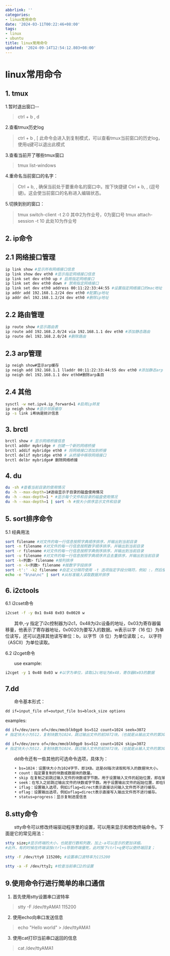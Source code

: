 ```yaml
---
abbrlink: ''
categories:
- linux常用命令
date: '2024-03-11T00:22:46+08:00'
tags:
- linux
- ubuntu
title: linux常用命令
updated: '2024-09-14T12:54:12.803+08:00'
---
```

# linux常用命令

## 1. tmux

1.暂时退出窗口--

> ctrl + b , d

2.查看tmux历史log

> ctrl + b , [
> 此命令会进入到复制模式，可以查看tmux当前窗口的历史log，使用q键可以退出此模式

3.查看当前开了哪些tmux窗口

> tmux list-windows

4.重命名当前窗口的名字：

> Ctrl + b, ,
> 确保当前处于要重命名的窗口中。按下快捷键 Ctrl + b, , (逗号键)。这会使当前窗口的名称进入编辑状态。

5.切换到别的窗口：

> tmux switch-client -t 2:0
> 其中2为作业号，0为窗口号
> tmux attach-session -t 10
> 此处10为作业号

## 2. ip命令

## 2.1 网络接口管理

```bash
ip link show #显示所有网络接口信息
ip link show dev eth0 #显示指定网络接口信息
ip link set dev eth0 up # 启用指定网络接口
ip link set dev eth0 down # 禁用指定网络接口
ip link set dev eth0 address 00:11:22:33:44:55 #设置指定网络接口的mac地址
ip addr add 192.168.1.2/24 dev eth0 #配置ip地址
ip addr del 192.168.1.2/24 dev eth0 #删除ip地址
```

## 2.2 路由管理

```bash
ip route show #显示路由表
ip route add 192.168.2.0/24 via 192.168.1.1 dev eth0 #添加静态路由
ip route del 192.168.2.0/24 #删除路由
```

## 2.3 arp管理

```bash
ip neigh show#显示arp缓存
ip neigh add 192.168.1.1 lladdr 00:11:22:33:44:55 dev eth0 #添加静态arp
ip neigh del 192.168.1.1 dev eth0#删除arp条目
```

## 2.4 其他

```bash
sysctl -w net.ipv4.ip_forward=1 #启用ip转发
ip neigh show #显示邻居缓存
ip -s link i希纳是统计信息
```

## 3. brctl

```bash
brctl show # 显示网络桥接信息
brctl addbr mybridge # 创建一个新的网络桥接
brctl addif mybridge eth0 # 将网络接口添加到桥接
brctl delif mybridge eth0 # 从桥接中移除网络接口
brctl delbr mybridge# 删除网络桥接
```

## 4. du

```bash
du -sh #查看当前目录的使用情况
du -h --max-depth=1#逐级显示子目录的磁盘使用情况
du -h --max-depth=1 * #显示每个文件和目录的磁盘使用情况
du -h --max-depth=1 | sort -h #按大小排序显示文件和目录
```

## 5. sort排序命令

5.1 经典用法

```bash
sort filename #对文件的每一行信息按照字典顺序排序，并输出到当前目录
sort -n filename #对文件的每一行信息按照数字顺序排序，并输出到当前目录
sort -r filename #对文件的每一行信息按照字典倒序排序，并输出到当前目录
sort -u filename #对文件的每一行信息按照字典顺序并且去重排序，并输出到当前目录
sort -k<列数> filename #按列排序
sort -n -k<列数> filename #按数字字段排序
sort -t':' -k2 filename #自定义分隔符使用 -t 选项指定字段分隔符，例如 :，然后使用 -k 选项按照指定列排序
echo -e "b\na\nc" | sort #从标准输入读取数据并排序
```

## 6. i2ctools

6.1 i2cset命令

```bash
i2cset -f -y 0x1 0x48 0x03 0x0020 w
```

&emsp;&emsp;其中,-y 指定了i2c控制器为i2c1，0x48为i2c设备的地址，0x03为寄存器偏移量，他表示了寄存器地址，0x0020为要写入的数据。w表示以字（16 位）为单位读写，还可以选择其他读写单位：b，以字节（8 位）为单位读取；c， 以字符（ASCII）为单位读取。

6.2 i2cget命令

&emsp;&emsp;use example:

```bash
i2cget -y 1 0x48 0x03 w #以字为单位，读取i2c地址为0x48，寄存器0x03的数据
```

## 7.dd

&emsp;&emsp;命令基本形式：

    dd if=input_file of=output_file bs=block_size options
examples:

```bash
dd if=/dev/zero of=/dev/mmcblk0gp0 bs=512 count=1024 seek=3072
# 指定块大小为512，复制块数为1024，跳过输出文件的前3072块。（也就是从输出文件的第3072*512处开始，将输入文件的数据复制进去）

dd if=/dev/zero of=/dev/mmcblk0gp0 bs=512 count=1024 skip=3072
# 指定块大小为512，复制块数为1024，跳过输入文件的前3072块。（也就是从输入文件的第3072*512处开始，将往后的512*1024块数据复制进输出文件。（从输出文件的0x00地址开始））
```
&emsp;&emsp;dd命令还有一些其他的可选命令选项，具体为：

```bash
	• bs=1024：设置块大小为1024字节，即1KB。这是dd每次读取和写入的数据块大小。
	• count：指定要复制的块数或数据块的数量。
	• skip 在复制之前跳过输入文件的块数或字节数。用于设置输入文件的起始位置，即在输入文件中跳过一定数量的块
	• seek：在写入之前跳过输出文件的块数或字节数。用于设置输出文件的起始位置，即在输出文件中跳过一定数量的块
	• iflag：设置输入选项，例如iflag=direct表示直接访问输入文件而不进行缓存。
	• oflag：设置输出选项，例如oflag=direct表示直接写入输出文件而不进行缓存。
	• status=progress：显示复制进度信息
```
## 8.stty命令

&emsp;&emsp;stty命令可以修改终端驱动程序里的设置，可以用来显示和修改终端命令。下面是它的常见用法：

```bash
stty size;#显示终端的大小，也就是行数和列数，加上-a可以显示的更加详细。
#此外，有的时候在终端误按ctrl+s导致终端僵死，此时按下ctrl+q便可以使终端回复；

stty -F /dev/tty0 115200; #设置串口波特率为115200

stty -a -F /dev/tty2; #检查当前串口2的设置
```
## 9.使用命令行进行简单的串口通信

1. 首先使用stty设置串口波特率

> stty -F /dev/ttyAMA1 115200

2. 使用echo向串口发送信息

> echo "Hello world" > /dev/ttyAMA1

3. 使用cat打印当前串口返回的信息

> cat /dev/ttyAMA1
